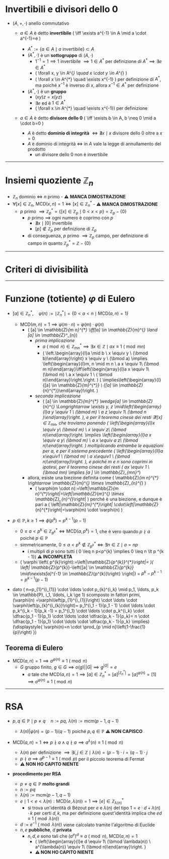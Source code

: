 # Invertibili e divisori dello $0$

- $(A, +, \cdot)$ anello commutativo
  - $a \in A$ è detto **invertibile** \( \iff \exists a^{-1} \in A \mid a \cdot a^{-1}=e \)
    - $A^* := \{a \in A \mid a \ \textrm{invertibile}\} \subset A$
    - $(A^*, \cdot)$ è un **sottogruppo** di $(A, \cdot)$
      - $1^{-1} = 1 \implies 1$ invertibile $\implies 1 \in A^*$ per definizione di $A^* \implies \exists e \in A^*$
      - \( \forall x, y \in A^{*} \quad x \cdot y \in A^{*} \)
      - \( \forall x \in A^{*} \quad \exists x^{-1} \) per definizione di $A^*$, ma poiché $x^{-1}$ è inverso di $x$, allora $x^{-1} \in A^*$ per definizione
    - $(A^*, \cdot)$ è un **gruppo**
      - $(xy)z = x(yz)$
      - $\exists e$ ed è $1 \in A^*$
      - \( \forall x \in A^{*} \quad \exists x^{-1}\) per definizione

  - $a \in A$ è detto **divisore dello $0$** \( \iff \exists b \in A, b \neq 0 \mid a \cdot b=0 \)
    - $A$ è detto **dominio di integrità** $\iff \nexists x \mid x \textrm{  divisore dello 0}$ oltre a $x = 0$
    - $A$ è dominio di integrità $\iff$ in $A$ vale la legge di annullamento del prodotto
      - un divisore dello $0$ non è invertibile

*****

# Insiemi quoziente $\mathbb{Z}_n$

- $\mathbb{Z}_n$ dominio $\iff$ $n$ primo
      - ⚠️ **MANCA DIMOSTRAZIONE**
- $\forall [x] \in \mathbb{Z}_n, \ \textrm{MCD}(x, n) = 1 \iff [x] \in \mathbb{Z}^*_n$
      - ⚠️ **MANCA DIMOSTRAZIONE**
    - $p$ primo $\implies \mathbb{Z}_p^* = \{[x] \in \mathbb{Z}_p \mid  0 \lt x \lt p\} = \mathbb{Z}_p - \{0\}$
        - $p$ primo $\implies$ ogni numero è coprimo con $p$
          - $\nexists x \mid [0]$ invertibile
          - $[p] \notin \mathbb{Z}_p$ per definizione di $\mathbb{Z}_p$
        - di conseguenza, $p$ primo $\implies \mathbb{Z}_p$ campo, per definizione di campo in quanto $\mathbb{Z}^*_p = \mathbb{Z} - \{0\}$

****

# Criteri di divisibilità

****

# Funzione (totiente) $\varphi$ di Eulero

- $[a] \in \mathbb{Z}_n^*, \quad \varphi(n) := \mid \mathbb{Z}_n^* \mid = \{0 \lt a \lt n \mid \textrm{MCD}(a, n) = 1\}$
  - $\textrm{MCD}(m, n) = 1 \implies \varphi(m \cdot n) = \varphi(m) \cdot \varphi(n)$
    - \( [a]  \in \mathbb{Z}_{m n}^{*} \iff[a] \in \mathbb{Z}_{m}^{*} \land [a] \in \mathbb{Z}^*_{n}\)
      - _prima implicazione_
        - $a \ (\bmod n) \in \mathbb{Z}_{mn}^* \implies \exists x \in \mathbb{Z} \mid ax \equiv 1 \ (\bmod mn)$
        - \( \left.\begin{array}{l}a \mid b \\ x \equiv y \ (\bmod b)\end{array}\right\} x \equiv y \ (\bmod a) \implies \left\{\begin{array}{l}m, n \mid m n \\ a x \equiv 1\ (\bmod m n)\end{array}\iff\left\{\begin{array}{l}a x \equiv 1\ (\bmod m) \\ a x \equiv 1 \ ( \bmod n)\end{array}\right.\right. \) \( \implies\left\{\begin{array}{l}{[a] \in \mathbb{Z}_{m}^{*}} \\ {[a] \in \mathbb{Z}_{n}^{*}}\end{array}\right. \)
      - _seconda implicazione_
        - \( [a] \in \mathbb{Z}_{m}^{*} \wedge[a] \in \mathbb{Z}_{n}^{*} \Longrightarrow \exists y, z \mid\left\{\begin{array}{l}a y \equiv 1 \ (\bmod m) \\ a z \equiv 1\ (\bmod n )\end{array}\right. \), e per il teorema cinese dei resti $\exists ! [x] \in \mathbb{Z}_{mn}$, che troviamo ponendo \( \left\{\begin{array}{l}x \equiv y\ (\bmod m) \\ x \equiv z\ (\bmod n)\end{array}\right. \implies \left\{\begin{array}{l}a x \equiv a y\ (\bmod m) \\ a x \equiv a z\ (\bmod n)\end{array}\right. \) moltiplicando entrambe le equazioni per $a$, e per il sistema precedente \( \left\{\begin{array}{ll}a x\equiv1 \ (\bmod m) \\ a x\equiv1 \ (\bmod n)\end{array}\right. \), e poiché $m$ e $n$ sono coprimi in ipotesi, per il teorema cinese dei resti \( ax \equiv 1 \ (\bmod mn) \implies [a ] \in \mathbb{Z}_{mn}^*\)
    - allora, esiste una biezione definita come \( \mathbb{Z}_{m n}^{*} \rightarrow \mathbb{Z}_{m}^{*} \times \mathbb{Z}_{n}^{*} \)
      - \( \varphi(m \cdot n):=\left|\mathbb{Z}_{m n}^{*}\right|=\left|\mathbb{Z}_{m}^{*} \times \mathbb{Z}_{n}^{*}\right| \) perché è una biezione, e dunque è pari a \( \left|\mathbb{Z}_{m}^{*}\right| \cdot\left|\mathbb{Z}_{n}^{*}\right|=\varphi(m) \cdot \varphi(n) \)

- $p \in \mathbb{P}, k \ge 1 \implies \phi(p^k) = p^{k -1}(p-1)$
  - $0 \le a \lt p^k \in \mathbb{Z}_{p^k}^* \iff \textrm{MCD}(a, p^k)=1$, che è vero quando $p \nmid a$ poiché $p \in \mathbb{P}$
  - simmetricamente, $0 \le a \lt p^k \notin \mathbb{Z}_{p^k}^* \iff \exists n \in \mathbb{Z} \mid a = np$
    - i multipli di $p$ sono tutti \( 0 \leq n p<p^{k} \implies 0 \leq n \lt p ^{k - 1}\) **⚠️ INCOMPLETA**
  - \( \varphi \left( p^{k}\right):=\left|\mathbb{Z}_{p^{k}}^{*}\right|= \)\( \left| \mathbb{Z}_{p^{k}}-\left\{[a] \in \mathbb{Z}_{p^{k}} \mid\nexists[a]^{-1} \in \mathbb{Z}_{p^{k}}\right\} \right|\) = $p^k - p^{k - 1} = p^{k - 1}(p - 1)$
- dato \( n=p_{1}^{i_{1}} \cdot \ldots \cdot p_{k}^{i_k} \mid p_1, \ldots, p_k \in \mathbb{P}, i_1, \ldots, i_k \ge 1\) scomposto in fattori primi, \(\varphi(n) =\varphi\left(p_{1}^{i_{1}}\right) \cdot \ldots \cdot \varphi\left(p_{k}^{i_{k}}\right)= p_1^{i_1 - 1}(p_1 - 1) \cdot \ldots \cdot p_k^{i_k - 1}(p_k -1) = p_1^{i_1} \cdot \ldots \cdot p_k^{i_k} \cdot \dfrac{p_1 - 1}{p_1} \cdot \ldots \cdot \dfrac{p_k - 1}{p_k}= n \cdot \dfrac{p_1 - 1}{p_1} \cdot \ldots \cdot \dfrac{p_k - 1}{p_k} \implies\) \(\displaystyle{ \varphi(n)=n \cdot \prod_{p \mid n}\left(1-\frac{1}{p}\right) }\)

## Teorema di Eulero

- $\textrm{MCD}(a, n) = 1 \implies a^{\varphi(n)} \equiv 1 \ (\bmod n)$
  - $G$ gruppo finito, $g \in G \implies o(g)   \bigg\vert \left| G \right| \implies g^{\left| G \right|} = e$
    - $a$ tale che $\textrm{MCD}(a, n)= 1 \implies [a] \in \mathbb{Z}_n^*=[a]^{|\mathbb{Z}_n^*|}=[a]^{\varphi(n)}=[1] \implies a^{\varphi(n)} \equiv 1 \ (\bmod n)$

****

# RSA

- $p, q \in \mathbb{P} \mid p \neq q \quad n:= pq, \ \lambda(n) := \textrm{mcm}(p-1, q-1)$
  - $\lambda(n) \bigg\vert \varphi(n) = (p-1)(q-1)$ poiché $p, q \in \mathbb{P}$ **⚠️ NON CAPISCO**
- $\textrm{MCD}(a, n)= 1 \iff p\nmid a \land q \nmid a \implies a ^\lambda(n) \equiv 1 \ (\bmod n)$
  - $\lambda(n)$ per definizione $\implies \exists i, j \in \mathbb{Z} \mid \lambda(n)=(p-1)\cdot i = (q-1)\cdot j$
  - $p \nmid a \implies a^{p-1}\equiv 1 \ (\bmod p)$ per il piccolo teorema di Fermat
  - **⚠️ NON HO CAPITO NIENTE**
 
- **procedimento per RSA**
  - $p \neq q \in \mathbb{P}$ **molto grandi**
  - $n := p q$
  - $\lambda(n) := \textrm{mcm}(p-1, q-1)$
  - $e \mid 1 \lt e \lt \lambda(n) : \textrm{MCD}(e, \lambda(n))=1 \implies [e] \in \mathbb{Z}_{\lambda(n)}^*$
    - si trova un'identità di Bézout per $e$ e $\lambda(n)$ del tipo $1 = e\cdot d + \lambda(n) \cdot k$ per certi $d, k$, ma per definizione quest'identità implica che $e  d \equiv 1 \ (\bmod \lambda(n))$
  - $d:= e^{-1} \ (\bmod \lambda(n))$ viene calcolato tramite l'algoritmo di Euclide
  - $n, e$ **pubbliche**, $d$ **privata**
      - $n, d, e$ sono tali che $(a^e)^d \equiv a  \ (\bmod n), \ \textrm{MCD}(a, n)=1$
        - \( \left\{\begin{array}{l}e d \equiv 1\ (\bmod \lambda(n)) \\ a^{\lambda(n)} \equiv 1\ (\bmod n)\end{array}\right. \)
        - **⚠️ NON HO CAPITO NIENTE**
